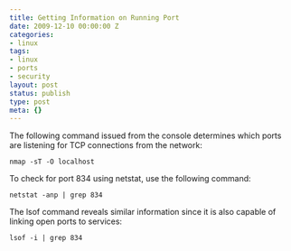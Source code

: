 ```yaml
---
title: Getting Information on Running Port
date: 2009-12-10 00:00:00 Z
categories:
- linux
tags:
- linux
- ports
- security
layout: post
status: publish
type: post
meta: {}
---
```


The following command issued from the console determines which ports are listening for TCP connections from the network:

```
nmap -sT -O localhost
```

To check for port 834 using netstat, use the following command:

```
netstat -anp | grep 834
```

The lsof command reveals similar information since it is also capable of linking open ports to services:

```
lsof -i | grep 834
```
